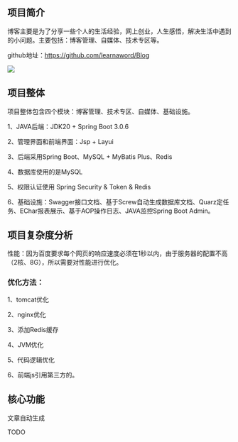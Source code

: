 ## 项目简介
博客主要是为了分享一些个人的生活经验，网上创业，人生感悟，解决生活中遇到的小问题。主要包括：博客管理、自媒体、技术专区等。

github地址：https://github.com/learnaword/Blog

![](https://www.bangmangma.com/upload/blog/28e21c25a70e3a8a54ccb9c60692c7584acf9531f4ca964f8029650366df9c8e.png)

## 项目整体
项目整体包含四个模块：博客管理、技术专区、自媒体、基础设施。

1、JAVA后端：JDK20 + Spring Boot 3.0.6

2、管理界面和前端界面：Jsp + Layui

3、后端采用Spring Boot、MySQL + MyBatis Plus、Redis

4、数据库使用的是MySQL

5、权限认证使用 Spring Security & Token & Redis

6、基础设施：Swagger接口文档、基于Screw自动生成数据库文档、Quarz定任务、EChar报表展示、基于AOP操作日志、JAVA监控Spring Boot Admin。

## 项目复杂度分析
性能：因为百度要求每个网页的响应速度必须在1秒以内，由于服务器的配置不高（2核、8G），所以需要对性能进行优化。

### 优化方法：

1、tomcat优化

2、nginx优化

3、添加Redis缓存

4、JVM优化

5、代码逻辑优化

6、前端js引用第三方的。


## 核心功能
文章自动生成

TODO

